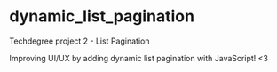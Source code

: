 # dynamic_list_pagination

Techdegree project 2 - List Pagination

Improving UI/UX by adding dynamic list pagination with JavaScript! <3
